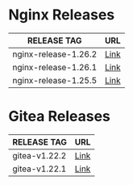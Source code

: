 # Nginx Releases

| RELEASE TAG | URL |
|--------------|-----------------|
| nginx-release-1.26.2 | [Link](https://github.com/minoplhy/deployment/releases/tag/nginx-release-1.26.2) |
| nginx-release-1.26.1 | [Link](https://github.com/minoplhy/deployment/releases/tag/nginx-release-1.26.1) |
| nginx-release-1.25.5 | [Link](https://github.com/minoplhy/deployment/releases/tag/nginx-release-1.25.5) |
# Gitea Releases

| RELEASE TAG | URL |
|--------------|-----------------|
| gitea-v1.22.2 | [Link](https://github.com/minoplhy/deployment/releases/tag/gitea-v1.22.2) |
| gitea-v1.22.1 | [Link](https://github.com/minoplhy/deployment/releases/tag/gitea-v1.22.1) |
